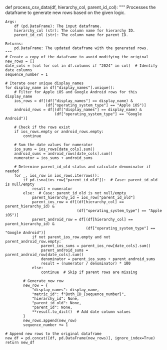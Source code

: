 def process_csv_data(df, hierarchy_col, parent_id_col):
    """
    Processes the dataframe to generate new rows based on the given logic.
    
    Args:
        df (pd.DataFrame): The input dataframe.
        hierarchy_col (str): The column name for hierarchy ID.
        parent_id_col (str): The column name for parent ID.
        
    Returns:
        pd.DataFrame: The updated dataframe with the generated rows.
    """
    # Create a copy of the dataframe to avoid modifying the original
    new_rows = []
    date_cols = [col for col in df.columns if "2024" in col]  # Identify date columns
    sequence_number = 1

    # Iterate over unique display_names
    for display_name in df["display_names"].unique():
        # Filter for Apple iOS and Google Android rows for this display_name
        ios_rows = df[(df["display_names"] == display_name) & 
                      (df["operating_system_type"] == "Apple iOS")]
        android_rows = df[(df["display_names"] == display_name) & 
                          (df["operating_system_type"] == "Google Android")]
        
        # Check if the rows exist
        if ios_rows.empty or android_rows.empty:
            continue
        
        # Sum the date values for numerator
        ios_sums = ios_rows[date_cols].sum()
        android_sums = android_rows[date_cols].sum()
        numerator = ios_sums + android_sums
        
        # Determine parent_id_old status and calculate denominator if needed
        for _, ios_row in ios_rows.iterrows():
            if pd.isna(ios_row["parent_id_old"]):  # Case: parent_id_old is null/empty
                result = numerator
            else:  # Case: parent_id_old is not null/empty
                parent_hierarchy_id = ios_row["parent_id_old"]
                parent_ios_row = df[(df[hierarchy_col] == parent_hierarchy_id) & 
                                    (df["operating_system_type"] == "Apple iOS")]
                parent_android_row = df[(df[hierarchy_col] == parent_hierarchy_id) & 
                                        (df["operating_system_type"] == "Google Android")]
                if not parent_ios_row.empty and not parent_android_row.empty:
                    parent_ios_sums = parent_ios_row[date_cols].sum()
                    parent_android_sums = parent_android_row[date_cols].sum()
                    denominator = parent_ios_sums + parent_android_sums
                    result = (numerator / denominator) * 100
                else:
                    continue  # Skip if parent rows are missing
            
            # Generate new row
            new_row = {
                "display_names": display_name,
                "metric_id": f"Both_ID_{sequence_number}",
                "hierarchy_id": None,
                "parent_id_old": None,
                "parent_id": None,
                **result.to_dict()  # Add date column values
            }
            new_rows.append(new_row)
            sequence_number += 1
    
    # Append new rows to the original dataframe
    new_df = pd.concat([df, pd.DataFrame(new_rows)], ignore_index=True)
    return new_df
